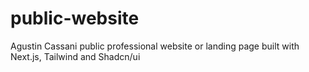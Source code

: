 # public-website
Agustin Cassani public professional website or landing page built with Next.js, Tailwind and Shadcn/ui
